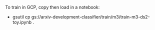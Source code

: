 To train in GCP, copy then load in a notebook:
- gsutil cp gs://arxiv-development-classifier/train/m3/train-m3-ds2-toy.ipynb .

